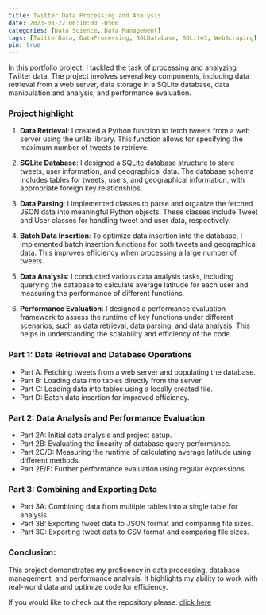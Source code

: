 ```yaml
---
title: Twitter Data Processing and Analysis
date: 2023-08-22 06:10:00 -0500
categories: [Data Science, Data Management]
tags: [TwitterData, DataProcessing, SQLDatabase, SQLite3, WebScraping]
pin: true
---
```



In this portfolio project, I tackled the task of processing and analyzing Twitter data. The project involves several key components, including data retrieval from a web server, data storage in a SQLite database, data manipulation and analysis, and performance evaluation.


### Project highlight 
1. **Data Retrieval**: I created a Python function to fetch tweets from a web server using the urllib library. This function allows for specifying the maximum number of tweets to retrieve.

2. **SQLite Database**: I designed a SQLite database structure to store tweets, user information, and geographical data. The database schema includes tables for tweets, users, and geographical information, with appropriate foreign key relationships.

3. **Data Parsing**: I implemented classes to parse and organize the fetched JSON data into meaningful Python objects. These classes include Tweet and User classes for handling tweet and user data, respectively.

4. **Batch Data Insertion**: To optimize data insertion into the database, I implemented batch insertion functions for both tweets and geographical data. This improves efficiency when processing a large number of tweets.

5. **Data Analysis**: I conducted various data analysis tasks, including querying the database to calculate average latitude for each user and measuring the performance of different functions.

6. **Performance Evaluation**: I designed a performance evaluation framework to assess the runtime of key functions under different scenarios, such as data retrieval, data parsing, and data analysis. This helps in understanding the scalability and efficiency of the code.

### Part 1: Data Retrieval and Database Operations
* Part A: Fetching tweets from a web server and populating the database.
* Part B: Loading data into tables directly from the server.
* Part C: Loading data into tables using a locally created file.
* Part D: Batch data insertion for improved efficiency.

### Part 2: Data Analysis and Performance Evaluation
* Part 2A: Initial data analysis and project setup.
* Part 2B: Evaluating the linearity of database query performance.
* Part 2C/D: Measuring the runtime of calculating average latitude using different methods.
* Part 2E/F: Further performance evaluation using regular expressions.

### Part 3: Combining and Exporting Data
* Part 3A: Combining data from multiple tables into a single table for analysis.
* Part 3B: Exporting tweet data to JSON format and comparing file sizes.
* Part 3C: Exporting tweet data to CSV format and comparing file sizes.

### Conclusion:
This project demonstrates my proficency in data processing, database management, and performance analysis. It highlights my ability to work with real-world data and optimize code for efficiency.

If you would like to check out the repository please:    [click here](https://github.com/Jenish201/Twitter_data_processing_analysis)